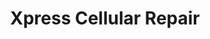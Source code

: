 ---
title: "Xpress Cellular Repair"
url: /midwest-city/xpress-cellular-repair/
shop: mobile phone
---